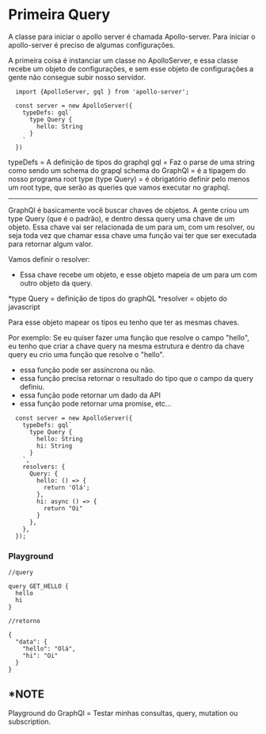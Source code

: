 # Primeira Query

A classe para iniciar o apollo server é chamada Apollo-server.
Para iniciar o apollo-server é preciso de algumas configurações.

A primeira coisa é instanciar um classe no ApolloServer, e essa classe recebe um objeto de configurações, e sem esse objeto de configurações a gente não consegue subir nosso servidor.

```
  import {ApolloServer, gql } from 'apollo-server';

  const server = new ApolloServer({
    typeDefs: gql`
      type Query {
        hello: String
      }
    `
  })
```

typeDefs = A definição de tipos do graphql
gql = Faz o parse de uma string como sendo um schema do grapql
schema do GraphQl = é a tipagem do nosso programa
root type (type Query) = é obrigatório definir pelo menos um root type, que serão as queries que vamos executar no graphql.

---

GraphQl é basicamente você buscar chaves de objetos. A gente criou um type Query (que é o padrão), e dentro dessa query uma chave de um objeto. Essa chave vai ser relacionada de um para um, com um resolver, ou seja toda vez que chamar essa chave uma função vai ter que ser executada para retornar algum valor.

Vamos definir o resolver:

- Essa chave recebe um objeto, e esse objeto mapeia de um para um com outro objeto da query.

*type Query = definição de tipos do graphQL
*resolver = objeto do javascript

Para esse objeto mapear os tipos eu tenho que ter as mesmas chaves.

Por exemplo: Se eu quiser fazer uma função que resolve o campo "hello", eu tenho que criar a chave query na mesma estrutura e dentro da chave query eu crio uma função que resolve o "hello".

- essa função pode ser assíncrona ou não.
- essa função precisa retornar o resultado do tipo que o campo da query definiu.
- essa função pode retornar um dado da API
- essa função pode retornar uma promise, etc...

```
  const server = new ApolloServer({
    typeDefs: gql`
      type Query {
        hello: String
        hi: String
      }
    `,
    resolvers: {
      Query: {
        hello: () => {
          return 'Olá';
        },
        hi: async () => {
          return "Oi"
        }
      },
    },
  });

```

### Playground

```
//query

query GET_HELLO {
  hello
  hi
}
```

```
//retorno

{
  "data": {
    "hello": "Olá",
    "hi": "Oi"
  }
}
```

## \*NOTE

Playground do GraphQl = Testar minhas consultas, query, mutation ou subscription.
